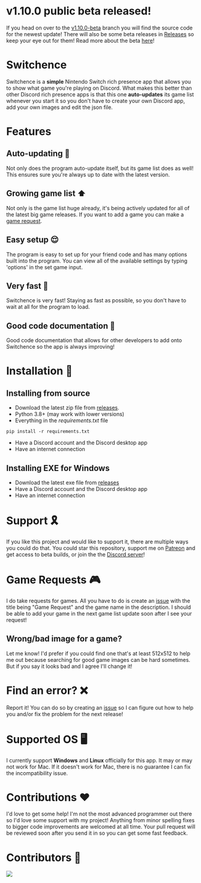 # v1.10.0 public beta released!
If you head on over to the [v1.10.0-beta](https://github.com/Aethese/Switchence/tree/v1.10.0-beta) branch you will find the source code for the newest update! There will also be some beta releases in [Releases](https://github.com/Aethese/Switchence/releases) so keep your eye out for them! Read more about the beta [here](https://github.com/Aethese/Switchence/blob/v1.10.0-beta/README.md#about-this-beta)!

# Switchence
Switchence is a **simple** Nintendo Switch rich presence app that allows you to show what game you're playing on Discord. What makes this better than other Discord rich presence apps is that this one **auto-updates** its game list whenever you start it so you don't have to create your own Discord app, add your own images and edit the json file.

# Features
## Auto-updating 🔄
Not only does the program auto-update itself, but its game list does as well! This ensures sure you're always up to date with the latest version.

## Growing game list ⬆️
Not only is the game list huge already, it's being actively updated for all of the latest big game releases. If you want to add a game you can make a [game request](https://github.com/Aethese/Switchence#game-requests-).

## Easy setup 😌
The program is easy to set up for your friend code and has many options built into the program. You can view all of the available settings by typing 'options' in the set game input.

## Very fast 🏃
Switchence is very fast! Staying as fast as possible, so you don't have to wait at all for the program to load.

## Good code documentation 📄
Good code documentation that allows for other developers to add onto Switchence so the app is always improving!

# Installation 🔨
## Installing from source
* Download the latest zip file from [releases](https://github.com/Aethese/Switchence/releases/).
* Python 3.8+ (may work with lower versions)
* Everything in the *requirements.txt* file
```
pip install -r requirements.txt
```
* Have a Discord account and the Discord desktop app
* Have an internet connection

## Installing EXE for Windows
* Download the latest exe file from [releases](https://github.com/Aethese/Switchence/releases/)
* Have a Discord account and the Discord desktop app
* Have an internet connection

# Support 🎗
If you like this project and would like to support it, there are multiple ways you could do that. You could star this repository, support me on [Patreon](https://patreon.com/aethese) and get access to beta builds, or join the the [Discord server](discord.gg/238heBqmZb)!

# Game Requests 🎮
I do take requests for games. All you have to do is create an [issue](https://github.com/Aethese/Switchence/issues/) with the title being "Game Request" and the game name in the description. I should be able to add your game in the next game list update soon after I see your request!

## Wrong/bad image for a game?
Let me know! I'd prefer if you could find one that's at least 512x512 to help me out because searching for good game images can be hard sometimes. But if you say it looks bad and I agree I'll change it!

# Find an error? ❌
Report it! You can do so by creating an [issue](https://github.com/Aethese/Switchence/issues/) so I can figure out how to help you and/or fix the problem for the next release!

# Supported OS 🖥
I currently support **Windows** and **Linux** officially for this app. It may or may not work for Mac. If it doesn't work for Mac, there is no guarantee I can fix the incompatibility issue.

# Contributions ❤️
I'd love to get some help! I'm not the most advanced programmer out there so I'd love some support with my project! Anything from minor spelling fixes to bigger code improvements are welcomed at all time. Your pull request will be reviewed soon after you send it in so you can get some fast feedback.

# Contributors 🥰
<a href="https://github.com/aethese/switchence/graphs/contributors"><img src="https://contributors-img.web.app/image?repo=aethese/switchence"/></a>
